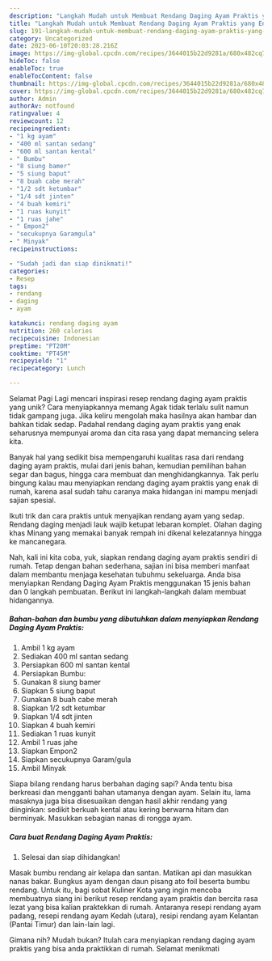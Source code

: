 ```yaml
---
description: "Langkah Mudah untuk Membuat Rendang Daging Ayam Praktis yang Enak"
title: "Langkah Mudah untuk Membuat Rendang Daging Ayam Praktis yang Enak"
slug: 191-langkah-mudah-untuk-membuat-rendang-daging-ayam-praktis-yang-enak
category: Uncategorized
date: 2023-06-10T20:03:28.216Z
image: https://img-global.cpcdn.com/recipes/3644015b22d9281a/680x482cq70/rendang-daging-ayam-praktis-foto-resep-utama.jpg
hideToc: false
enableToc: true
enableTocContent: false
thumbnail: https://img-global.cpcdn.com/recipes/3644015b22d9281a/680x482cq70/rendang-daging-ayam-praktis-foto-resep-utama.jpg
cover: https://img-global.cpcdn.com/recipes/3644015b22d9281a/680x482cq70/rendang-daging-ayam-praktis-foto-resep-utama.jpg
author: Admin
authorAv: notfound
ratingvalue: 4
reviewcount: 12
recipeingredient:
- "1 kg ayam"
- "400 ml santan sedang"
- "600 ml santan kental"
- " Bumbu"
- "8 siung bamer"
- "5 siung baput"
- "8 buah cabe merah"
- "1/2 sdt ketumbar"
- "1/4 sdt jinten"
- "4 buah kemiri"
- "1 ruas kunyit"
- "1 ruas jahe"
- " Empon2"
- "secukupnya Garamgula"
- " Minyak"
recipeinstructions:

- "Sudah jadi dan siap dinikmati!"
categories:
- Resep
tags:
- rendang
- daging
- ayam

katakunci: rendang daging ayam 
nutrition: 260 calories
recipecuisine: Indonesian
preptime: "PT20M"
cooktime: "PT45M"
recipeyield: "1"
recipecategory: Lunch

---
```



Selamat Pagi Lagi mencari inspirasi resep rendang daging ayam praktis yang unik? Cara menyiapkannya memang Agak tidak terlalu sulit namun tidak gampang juga. Jika keliru mengolah maka hasilnya akan hambar dan bahkan tidak sedap. Padahal rendang daging ayam praktis yang enak seharusnya mempunyai aroma dan cita rasa yang dapat memancing selera kita.


Banyak hal yang sedikit bisa mempengaruhi kualitas rasa dari rendang daging ayam praktis, mulai dari jenis bahan, kemudian pemilihan bahan segar dan bagus, hingga cara membuat dan menghidangkannya. Tak perlu bingung kalau mau menyiapkan rendang daging ayam praktis yang enak di rumah, karena asal sudah tahu caranya maka hidangan ini mampu menjadi sajian spesial.

Ikuti trik dan cara praktis untuk menyajikan rendang ayam yang sedap. Rendang daging menjadi lauk wajib ketupat lebaran komplet. Olahan daging khas Minang yang memakai banyak rempah ini dikenal kelezatannya hingga ke mancanegara.


Nah, kali ini kita coba, yuk, siapkan rendang daging ayam praktis sendiri di rumah. Tetap dengan bahan sederhana, sajian ini bisa memberi manfaat dalam membantu menjaga kesehatan tubuhmu sekeluarga. Anda bisa menyiapkan Rendang Daging Ayam Praktis menggunakan 15 jenis bahan dan 0 langkah pembuatan. Berikut ini langkah-langkah dalam membuat hidangannya.

<!--inarticleads1-->

##### Bahan-bahan dan bumbu yang dibutuhkan dalam menyiapkan Rendang Daging Ayam Praktis:

1. Ambil 1 kg ayam
1. Sediakan 400 ml santan sedang
1. Persiapkan 600 ml santan kental
1. Persiapkan  Bumbu:
1. Gunakan 8 siung bamer
1. Siapkan 5 siung baput
1. Gunakan 8 buah cabe merah
1. Siapkan 1/2 sdt ketumbar
1. Siapkan 1/4 sdt jinten
1. Siapkan 4 buah kemiri
1. Sediakan 1 ruas kunyit
1. Ambil 1 ruas jahe
1. Siapkan  Empon2
1. Siapkan secukupnya Garam/gula
1. Ambil  Minyak


Siapa bilang rendang harus berbahan daging sapi? Anda tentu bisa berkreasi dan mengganti bahan utamanya dengan ayam. Selain itu, lama masaknya juga bisa disesuaikan dengan hasil akhir rendang yang diinginkan: sedikit berkuah kental atau kering berwarna hitam dan berminyak. Masukkan sebagian nanas di rongga ayam. 

<!--inarticleads2-->

##### Cara buat Rendang Daging Ayam Praktis:


1. Selesai dan siap dihidangkan!

Masak bumbu rendang air kelapa dan santan. Matikan api dan masukkan nanas bakar. Bungkus ayam dengan daun pisang ato foil beserta bumbu rendang. Untuk itu, bagi sobat Kuliner Kota yang ingin mencoba membuatnya siang ini berikut resep rendang ayam praktis dan bercita rasa lezat yang bisa kalian praktekkan di rumah. Antaranya resepi rendang ayam padang, resepi rendang ayam Kedah (utara), resipi rendang ayam Kelantan (Pantai Timur) dan lain-lain lagi. 

Gimana nih? Mudah bukan? Itulah cara menyiapkan rendang daging ayam praktis yang bisa anda praktikkan di rumah. Selamat menikmati
